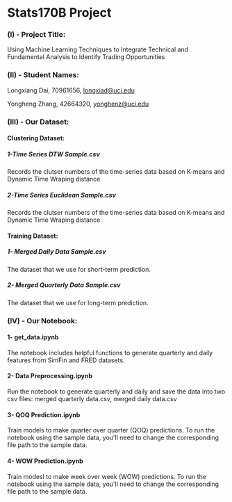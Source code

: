 # Stats170B Project

### (I) - Project Title: 
Using Machine Learning Techniques to Integrate Technical and Fundamental Analysis to Identify Trading Opportunities


### (II) - Student Names: 
Longxiang Dai, 70961656, longxiad@uci.edu

Yongheng Zhang, 42664320, yonghenz@uci.edu


### (III) - Our Dataset:
#### Clustering Dataset:
##### 1-Time Series DTW Sample.csv
Records the clutser numbers of the time-series data based on K-means and Dynamic Time Wraping distance
##### 2-Time Series Euclidean Sample.csv
Records the clutser numbers of the time-series data based on K-means and Dynamic Time Wraping distance


#### Training Dataset:
##### 1- Merged Daily Data Sample.csv
The dataset that we use for short-term prediction.
##### 2- Merged Quarterly Data Sample.csv
The dataset that we use for long-term prediction.


### (IV) - Our Notebook:
#### 1- get_data.ipynb
The notebook includes helpful functions to generate quarterly and daily features from SimFin and FRED datasets.
#### 2- Data Preprocessing.ipynb
Run the notebook to generate quarterly and daily and save the data into two csv files: merged quarterly data.csv, merged daily data.csv
#### 3- QOQ Prediction.ipynb
Train models to make quarter over quarter (QOQ) predictions. To run the notebook using the sample data, you'll need to change the corresponding file path to the sample data.
#### 4- WOW Prediction.ipynb
Train modesl to make week over week (WOW) predictions. To run the notebook using the sample data, you'll need to change the corresponding file path to the sample data.
